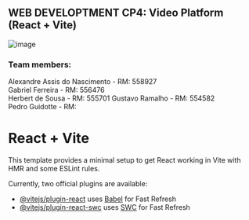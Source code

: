 ## WEB DEVELOPTMENT CP4: Video Platform (React + Vite)
![image](https://github.com/user-attachments/assets/0a676649-c62e-41a1-bf4b-4b42ba946437)
  
### Team members:  
Alexandre Assis do Nascimento - RM: 558927  
Gabriel Ferreira - RM: 556476  
Herbert de Sousa - RM: 555701
Gustavo Ramalho - RM: 554582  
Pedro Guidotte - RM: 

# React + Vite

This template provides a minimal setup to get React working in Vite with HMR and some ESLint rules.

Currently, two official plugins are available:

- [@vitejs/plugin-react](https://github.com/vitejs/vite-plugin-react/blob/main/packages/plugin-react/README.md) uses [Babel](https://babeljs.io/) for Fast Refresh
- [@vitejs/plugin-react-swc](https://github.com/vitejs/vite-plugin-react-swc) uses [SWC](https://swc.rs/) for Fast Refresh
